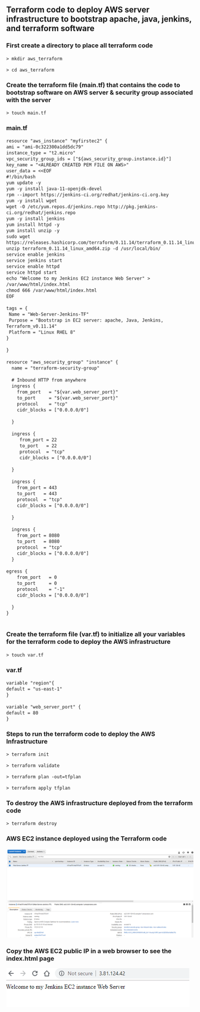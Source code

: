 Terraform code to deploy AWS server infrastructure to bootstrap apache, java, jenkins, and terraform software
--------------------------------------------------------------------------------------------------------------


### First create a directory to place all terraform code
```
> mkdir aws_terraform
```

```
> cd aws_terraform
 ```
 
 ### Create the terraform file (main.tf) that contains the code to bootstrap software on AWS server & security group associated with the server

 ```
 > touch main.tf
 ```
 
### main.tf
 ```
 resource "aws_instance" "myfirstec2" {
ami = "ami-0c322300a1dd5dc79"
instance_type = "t2.micro"
vpc_security_group_ids = ["${aws_security_group.instance.id}"]
key_name = "<ALREADY CREATED PEM FILE ON AWS>"
user_data = <<EOF
#!/bin/bash
yum update -y
yum -y install java-11-openjdk-devel
rpm --import https://jenkins-ci.org/redhat/jenkins-ci.org.key
yum -y install wget
wget -O /etc/yum.repos.d/jenkins.repo http://pkg.jenkins-ci.org/redhat/jenkins.repo
yum -y install jenkins
yum install httpd -y
yum install unzip -y
sudo wget https://releases.hashicorp.com/terraform/0.11.14/terraform_0.11.14_linux_amd64.zip
unzip terraform_0.11.14_linux_amd64.zip -d /usr/local/bin/
service enable jenkins
service jenkins start
service enable httpd
service httpd start
echo "Welcome to my Jenkins EC2 instance Web Server" > /var/www/html/index.html
chmod 666 /var/www/html/index.html
EOF

tags = {
  Name = "Web-Server-Jenkins-TF"
  Purpose = "Bootstrap in EC2 server: apache, Java, Jenkins, Terraform_v0.11.14"
  Platform = "Linux RHEL 8"
}

}

resource "aws_security_group" "instance" {
   name = "terraform-security-group"

   # Inbound HTTP from anywhere
   ingress {
     from_port   = "${var.web_server_port}"
     to_port     = "${var.web_server_port}"
     protocol    = "tcp"
     cidr_blocks = ["0.0.0.0/0"]

   }

   ingress {
      from_port = 22
      to_port   = 22
      protocol  = "tcp"
      cidr_blocks = ["0.0.0.0/0"]

   }

   ingress {
     from_port = 443
     to_port   = 443
     protocol  = "tcp"
     cidr_blocks = ["0.0.0.0/0"]

   }

   ingress {
     from_port = 8080
     to_port   = 8080
     protocol  = "tcp"
     cidr_blocks = ["0.0.0.0/0"]
   }

egress {
     from_port   = 0
     to_port     = 0
     protocol    = "-1"
     cidr_blocks = ["0.0.0.0/0"]

   }
}


```
### Create the terraform file (var.tf) to initialize all your variables for the terraform code to deploy the AWS infrastructure

 ```
 > touch var.tf
 ```
 ### var.tf
 
 ```
 variable "region"{
default = "us-east-1"
}

variable "web_server_port" {
default = 80
}

```
 ### Steps to run the terraform code to deploy the AWS Infrastructure
 
 ```
 > terraform init
 ```
 
 ```
 > terraform validate
 ```
 
 ```
 > terraform plan -out=tfplan
 ```
 
 ```
 > terraform apply tfplan
 ```
  ### To destroy the AWS infrastructure deployed from the terraform code
  
 ```
 > terraform destroy
 ```

 ### AWS EC2 instance deployed using the Terraform code

![AWS Bootstrap EC2](https://github.com/lethompson/Bootstrap_Software_AWS_EC2_instance/blob/master/AWS_BootstrapServer_TF.PNG)
 
 
 ### Copy the AWS EC2 public IP in a web browser to see the index.html page
 
 ![AWS Jenkins Server](https://github.com/lethompson/Bootstrap_Software_AWS_EC2_instance/blob/master/AWS_BootstrapServer_TF2.PNG)
